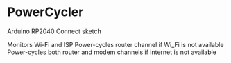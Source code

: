 # PowerCycler
Arduino RP2040 Connect sketch

Monitors Wi-Fi and ISP
Power-cycles router channel if Wi_Fi is not available
Power-cycles both router and modem channels if internet is not available
